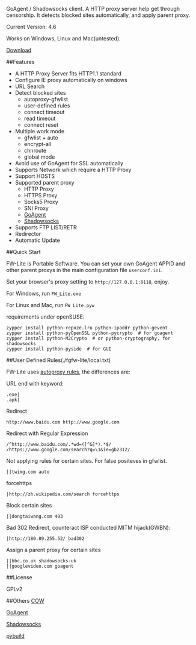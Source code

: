 GoAgent / Shadowsocks client. A HTTP proxy server help get through censorship. It detects blocked sites automatically, and apply parent proxy.

Current Version: 4.6

Works on Windows, Linux and Mac(untested).

[Download](https://github.com/v3aqb/fwlite/archive/master.zip)

##Features

- A HTTP Proxy Server fits HTTP1.1 standard
- Configure IE proxy automatically on windows
- URL Search
- Detect blocked sites
  - autoproxy-gfwlist
  - user-defined rules
  - connect timeout
  - read timeout
  - connect reset
- Multiple work mode
  - gfwlist + auto
  - encrypt-all
  - chnroute
  - global mode
- Avoid use of GoAgent for SSL automatically
- Supports Network which require a HTTP Proxy
- Support HOSTS
- Supported parent proxy
  - HTTP Proxy
  - HTTPS Proxy
  - Socks5 Proxy
  - SNI Proxy
  - [GoAgent]
  - [Shadowsocks]
- Supports FTP LIST/RETR
- Redirector
- Automatic Update


##Quick Start

FW-Lite is Portable Software. You can set your own GoAgent APPID and other parent proxys in the main configuration file `userconf.ini`.

Set your browser's proxy setting to `http://127.0.0.1:8118`, enjoy.

For Windows, run `FW_Lite.exe`

For Linux and Mac, run `FW_Lite.pyw`

requirements under openSUSE:

    zypper install python-repoze.lru python-ipaddr python-gevent
    zypper install python-pyOpenSSL python-pycrypto  # for goagent
    zypper install python-M2Crypto  # or python-cryptography, for shadowsocks
    zypper install python-pyside  # for GUI

##User Defined Rules(./fgfw-lite/local.txt)

FW-Lite uses [autoproxy rules](http://mydf.github.io/blog/autoproxy/), the differences are:

URL end with keyword:

    .exe|
    .apk|

Redirect

    http://www.baidu.com http://www.google.com

Redirect with Regular Expression

    /^http://www.baidu.com/.*wd=([^&]*).*$/ /https://www.google.com/search?q=\1&ie=gb2312/

Not applying rules for certain sites. For false positeves in gfwlist.

    ||twimg.com auto

forcehttps

    |http://zh.wikipedia.com/search forcehttps

Block certain sites

    ||dongtaiwang.com 403

Bad 302 Redirect, counteract ISP conducted MITM hijack(GWBN):

    |http://180.89.255.52/ bad302

Assign a parent proxy for certain sites

    ||bbc.co.uk shadowsocks-uk
    ||googlevideo.com goagent

##License

GPLv2

##Others
[COW]

[GoAgent]

[Shadowsocks]

[pybuild]

[COW]:https://github.com/cyfdecyf/cow
[GoAgent]:https://code.google.com/p/goagent/
[Shadowsocks]:https://github.com/clowwindy/shadowsocks
[pybuild]:https://github.com/goagent/pybuild
